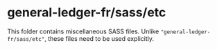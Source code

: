 # general-ledger-fr/sass/etc

This folder contains miscellaneous SASS files. Unlike `"general-ledger-fr/sass/etc"`, these files
need to be used explicitly.
